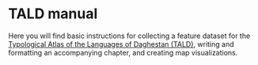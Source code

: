 # TALD manual

Here you will find basic instructions for collecting a feature dataset for the [Typological Atlas of the Languages of Daghestan (TALD)](https://lingconlab.ru/tald), writing and formatting an accompanying chapter, and creating map visualizations.

